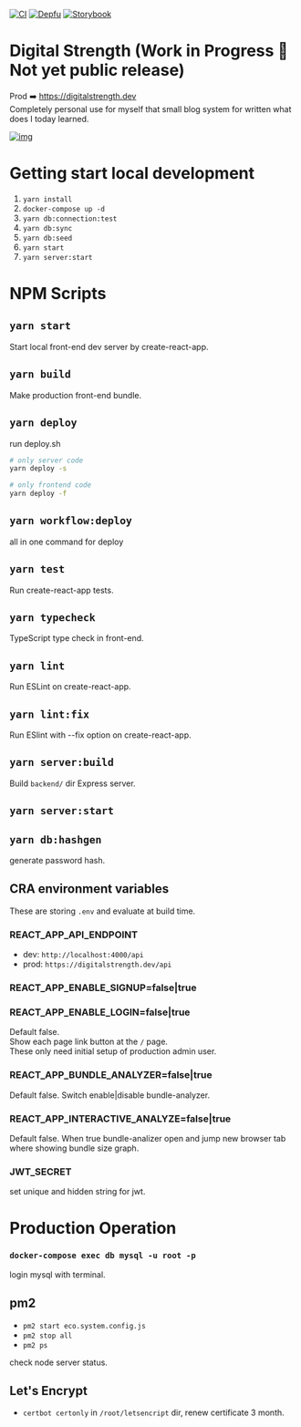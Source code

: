 [![CI](https://github.com/laststance/digital-strength/actions/workflows/ci.yml/badge.svg)](https://github.com/laststance/digital-strength/actions/workflows/ci.yml)
[![Depfu](https://badges.depfu.com/badges/21dd00bdaefaebe1957173b9bb2eba6f/overview.svg)](https://depfu.com/github/laststance/digital-strength?project_id=17741)
[![Storybook](https://cdn.jsdelivr.net/gh/storybookjs/brand@main/badge/badge-storybook.svg)](https://digitalstrength.dev/ )

# Digital Strength (Work in Progress 🚧 Not yet public release)

Prod ➡️ https://digitalstrength.dev  
Completely personal use for myself that small blog system for written what does I today learned.

[![img](https://digital3.nyc3.cdn.digitaloceanspaces.com/Kapture%202021-09-07%20at%2021.45.51.gif)](https://digitalstrength.dev)

# Getting start local development

1. `yarn install`
2. `docker-compose up -d`
3. `yarn db:connection:test`
4. `yarn db:sync`
5. `yarn db:seed`
6. `yarn start`
7. `yarn server:start`

# NPM Scripts

## `yarn start`

Start local front-end dev server by create-react-app.

## `yarn build`

Make production front-end bundle.

## `yarn deploy`

run deploy.sh

```bash
# only server code
yarn deploy -s

# only frontend code
yarn deploy -f
```

## `yarn workflow:deploy`

all in one command for deploy

## `yarn test`

Run create-react-app tests.

## `yarn typecheck`

TypeScript type check in front-end.

## `yarn lint`

Run ESLint on create-react-app.

## `yarn lint:fix`

Run ESlint with --fix option on create-react-app.

## `yarn server:build`

Build `backend/` dir Express server.

## `yarn server:start`

## `yarn db:hashgen`

generate password hash.

## CRA environment variables

These are storing `.env` and evaluate at build time.

### REACT_APP_API_ENDPOINT

- dev: `http://localhost:4000/api`
- prod: `https://digitalstrength.dev/api`

### REACT_APP_ENABLE_SIGNUP=false|true

### REACT_APP_ENABLE_LOGIN=false|true

Default false.  
Show each page link button at the `/` page.  
These only need initial setup of production admin user.

### REACT_APP_BUNDLE_ANALYZER=false|true

Default false. Switch enable|disable bundle-analyzer.

### REACT_APP_INTERACTIVE_ANALYZE=false|true

Default false. When true bundle-analizer open and jump new browser tab where showing bundle size graph.

### JWT_SECRET

set unique and hidden string for jwt.

# Production Operation

### `docker-compose exec db mysql -u root -p`

login mysql with terminal.

## pm2

- `pm2 start eco.system.config.js`
- `pm2 stop all`
- `pm2 ps`

check node server status.

## Let's Encrypt

- `certbot certonly` in `/root/letsencript` dir, renew certificate 3 month.

